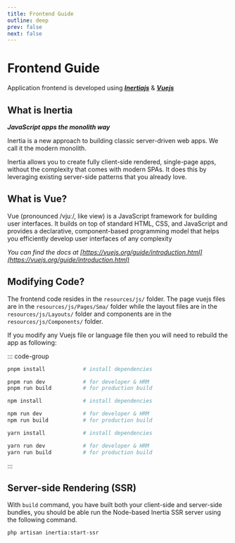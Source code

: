 ```yaml
---
title: Frontend Guide
outline: deep
prev: false
next: false
---
```


# Frontend Guide

Application frontend is developed using **_[Inertiajs](https://inertiajs.com/)_** & **_[Vuejs](https://vuejs.org)_**

## What is Inertia

**_JavaScript apps the monolith way_**

Inertia is a new approach to building classic server-driven web apps. We call it the modern monolith.

Inertia allows you to create fully client-side rendered, single-page apps, without the complexity that comes with modern SPAs. It does this by leveraging existing server-side patterns that you already love.

## What is Vue?​

Vue (pronounced /vjuː/, like view) is a JavaScript framework for building user interfaces. It builds on top of standard HTML, CSS, and JavaScript and provides a declarative, component-based programming model that helps you efficiently develop user interfaces of any complexity

_You can find the docs at [https://vuejs.org/guide/introduction.html](https://vuejs.org/guide/introduction.html)_

## Modifying Code?

The frontend code resides in the `resources/js/` folder. The page vuejs files are in the `resources/js/Pages/Sma/` folder while the layout files are in the `resources/js/Layouts/` folder and components are in the `resources/js/Components/` folder.

If you modify any Vuejs file or language file then you will need to rebuild the app as following:

::: code-group

```sh [pnpm]
pnpm install            # install dependencies

pnpm run dev            # for developer & HRM
pnpm run build          # for production build
```

```sh [npm]
npm install             # install dependencies

npm run dev             # for developer & HRM
npm run build           # for production build
```

```sh [yarn]
yarn install            # install dependencies

yarn run dev            # for developer & HRM
yarn run build          # for production build
```

:::

## Server-side Rendering (SSR)

With `build` command, you have built both your client-side and server-side bundles, you should be able run the Node-based Inertia SSR server using the following command.

```sh
php artisan inertia:start-ssr
```

